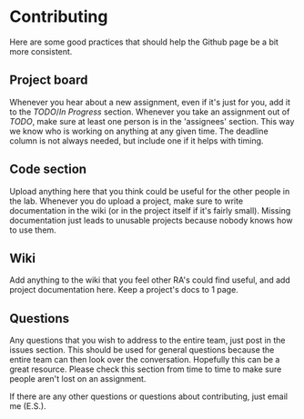 # Contributing

Here are some good practices that should help the Github page be a bit more consistent.

## Project board

Whenever you hear about a new assignment, even if it's just for you, add it to the _TODO_/_In Progress_ section. Whenever you take an assignment out of _TODO_, make sure at least one person is in the 'assignees' section. This way we know who is working on anything at any given time. The deadline column is not always needed, but include one if it helps with timing.

## Code section

Upload anything here that you think could be useful for the other people in the lab. Whenever you do upload a project, make sure to write documentation in the wiki (or in the project itself if it's fairly small). Missing documentation just leads to unusable projects because nobody knows how to use them.

## Wiki

Add anything to the wiki that you feel other RA's could find useful, and add project documentation here. Keep a project's docs to 1 page.

## Questions

Any questions that you wish to address to the entire team, just post in the issues section. This should be used for general questions because the entire team can then look over the conversation. Hopefully this can be a great resource. Please check this section from time to time to make sure people aren't lost on an assignment.

If there are any other questions or questions about contributing, just email me (E.S.).

